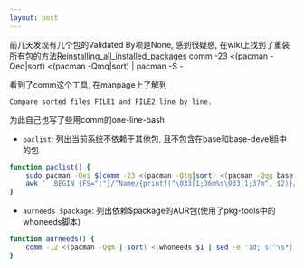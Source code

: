 ```yaml
---
layout: post
---
```


前几天发现有几个包的Validated By项是None, 感到很疑惑, 在wiki上找到了重装所有包的方法[Reinstalling_all_installed_packages](https://wiki.archlinux.org/index.php/Pacman_Tips#Reinstalling_all_installed_packages)
    comm -23 <(pacman -Qeq|sort) <(pacman -Qmq|sort) | pacman -S -

看到了comm这个工具, 在manpage上了解到

    Compare sorted files FILE1 and FILE2 line by line.
	
为此自己也写了些用comm的one-line-bash 

* `paclist`: 列出当前系统不依赖于其他包, 且不包含在base和base-devel组中的包 
```bash 
function paclist() {
    sudo pacman -Qei $(comm -23 <(pacman -Qtq|sort) <(pacman -Qqg base base-devel|sort)) |
    awk '  BEGIN {FS=":"}/^Name/{printf("\033[1;36m%s\033[1;37m", $2)}/^Description/{print $2}'  
}
```

* `aurneeds $package`: 列出依赖$package的AUR包(使用了pkg-tools中的whoneeds脚本) 
```bash
function aurneeds() {
    comm -12 <(pacman -Qqm | sort) <(whoneeds $1 | sed -e '1d; s|^\s*||' | sort)
}
```
